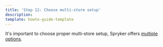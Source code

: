```yaml
---
title: 'Step 12: Choose multi-store setup'
description: 
template: howto-guide-template
---
```


It's important to choose proper multi-store setup, Spryker offers [multiple options](docs/ca/dev/multi-store-setups/multistore-setup-options.html#assess-whether-your-shop-is-fit-for-spryker-multi-store.html). 

